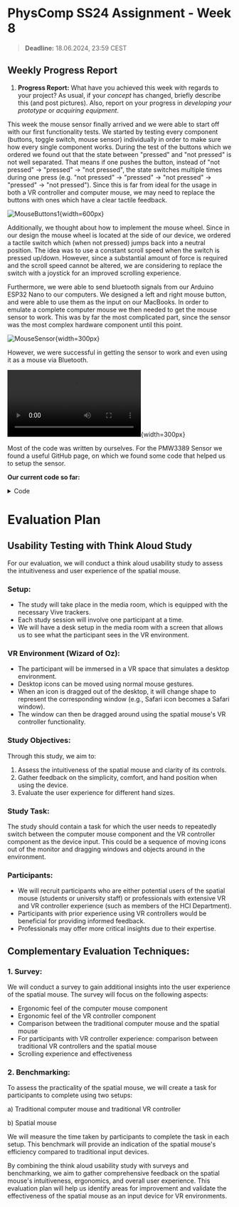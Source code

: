 # PhysComp SS24 Assignment - Week 8

> **Deadline:** 18.06.2024, 23:59 CEST

## Weekly Progress Report
1.	**Progress Report:** What have you achieved this week with regards to your project? As usual, if your *concept* has changed, briefly describe this (and post pictures). Also, report on your progress in *developing your prototype* or *acquiring equipment*.

This week the mouse sensor finally arrived and we were able to start off with our first functionality tests. We started by testing every component (buttons, toggle switch, mouse sensor) individually in order to make sure how every single component works. During the test of the buttons which we ordered we found out that the state between "pressed" and "not pressed" is not well separated. That means if one pushes the button, instead of "not pressed" -> "pressed" -> "not pressed", the state switches multiple times during one press (e.g. "not pressed" -> "pressed" -> "not pressed" -> "pressed" -> "not pressed"). Since this is far from ideal for the usage in both a VR controller and computer mouse, we may need to replace the buttons with ones which have a clear tactile feedback.

![MouseButtons1](./Figures/MouseButtons1.jpeg){width=600px}

Additionally, we thought about how to implement the mouse wheel. Since in our design the mouse wheel is located at the side of our device, we ordered a tactile switch which (when not pressed) jumps back into a neutral position. The idea was to use a constant scroll speed when the switch is pressed up/down. However, since a substantial amount of force is required and the scroll speed cannot be altered, we are considering to replace the switch with a joystick for an improved scrolling experience. 

Furthermore, we were able to send bluetooth signals from our Arduino ESP32 Nano to our computers. We designed a left and right mouse button, and were able to use them as the input on our MacBooks. In order to emulate a complete computer mouse we then needed to get the mouse sensor to work. This was by far the most complicated part, since the sensor was the most complex hardware component until this point. 

![MouseSensor](./Figures/MouseSensor.jpeg){width=300px}

However, we were successful in getting the sensor to work and even using it as a mouse via Bluetooth.

![Mouse Sensor Demonstration](./Figures/MouseSensor.mp4){width=300px}

Most of the code was written by ourselves. For the PMW3389 Sensor we found a useful GitHub page, on which we found some code that helped us to setup the sensor.

**Our current code so far:**

<details>
<summary>Code</summary>

```cpp
#include <BleMouse.h>
BleMouse bleMouse;
#include <SPI.h>
#include <pgmspace.h>

// Registers
#define Product_ID 0x00
#define Revision_ID 0x01
#define Motion 0x02
#define Delta_X_L 0x03
#define Delta_X_H 0x04
#define Delta_Y_L 0x05
#define Delta_Y_H 0x06
#define SQUAL 0x07
#define Raw_Data_Sum 0x08
#define Maximum_Raw_data 0x09
#define Minimum_Raw_data 0x0A
#define Shutter_Lower 0x0B
#define Shutter_Upper 0x0C
#define Control 0x0D
#define Config1 0x0F
#define Config2 0x10
#define Angle_Tune 0x11
#define Frame_Capture 0x12
#define SROM_Enable 0x13
#define Run_Downshift 0x14
#define Rest1_Rate_Lower 0x15
#define Rest1_Rate_Upper 0x16
#define Rest1_Downshift 0x17
#define Rest2_Rate_Lower 0x18
#define Rest2_Rate_Upper 0x19
#define Rest2_Downshift 0x1A
#define Rest3_Rate_Lower 0x1B
#define Rest3_Rate_Upper 0x1C
#define Observation 0x24
#define Data_Out_Lower 0x25
#define Data_Out_Upper 0x26
#define Raw_Data_Dump 0x29
#define SROM_ID 0x2A
#define Min_SQ_Run 0x2B
#define Raw_Data_Threshold 0x2C
#define Config5 0x2F
#define Power_Up_Reset 0x3A
#define Shutdown 0x3B
#define Inverse_Product_ID 0x3F
#define LiftCutoff_Tune3 0x41
#define Angle_Snap 0x42
#define LiftCutoff_Tune1 0x4A
#define Motion_Burst 0x50
#define LiftCutoff_Tune_Timeout 0x58
#define LiftCutoff_Tune_Min_Length 0x5A
#define SROM_Load_Burst 0x62
#define Lift_Config 0x63
#define Raw_Data_Burst 0x64
#define LiftCutoff_Tune2 0x65

// Set this to what pin your "INT0" hardware interrupt feature is on
#define Motion_Interrupt_Pin 2

const int ncs = 3;  // This is the SPI "slave select" pin that the sensor is hooked up to

byte initComplete = 0;
volatile int xydat[2];
volatile byte movementflag = 0;

// Be sure to add the SROM file into this sketch via "Sketch->Add File"
extern const unsigned short firmware_length;
extern const unsigned char firmware_data[];

const int buttonLeft = 6;
const int buttonRight = 7;
// const int scrollUp = 8;
// const int scrollDown = 9;

int buttonStateLeft = 0;
int buttonStateRight = 0;
int scrollUpState = 0;
int scrollDownState = 0;

// Forward declaration of UpdatePointer function
void UpdatePointer();

void setup() {
  Serial.begin(9600);
  while (!Serial.availableForWrite())
    ;

  bleMouse.begin();

  pinMode(LED_BUILTIN, OUTPUT);
  pinMode(buttonLeft, INPUT_PULLUP);
  pinMode(buttonRight, INPUT_PULLUP);
  // pinMode(scrollUp, INPUT_PULLUP);
  // pinMode(scrollDown, INPUT_PULLUP);

  pinMode(ncs, OUTPUT);

  pinMode(Motion_Interrupt_Pin, INPUT_PULLUP);
  digitalWrite(Motion_Interrupt_Pin, HIGH);
  // attachInterrupt(digitalPinToInterrupt(Motion_Interrupt_Pin), UpdatePointer, FALLING);

  SPI.begin();
  SPI.setDataMode(SPI_MODE3);
  SPI.setBitOrder(MSBFIRST);
  SPI.setClockDivider(SPI_CLOCK_DIV128);

  performStartup();

  delay(5000);

  dispRegisters();
  initComplete = 9;
}

void adns_com_begin() {
  digitalWrite(ncs, LOW);
}

void adns_com_end() {
  digitalWrite(ncs, HIGH);
}

byte adns_read_reg(byte reg_addr) {
  adns_com_begin();

  // Send address of the register, with MSBit = 0 to indicate it's a read
  SPI.transfer(reg_addr & 0x7f);
  delayMicroseconds(100);  // tSRAD
  // Read data
  byte data = SPI.transfer(0);

  delayMicroseconds(1);  // tSCLK-NCS for read operation is 120ns
  adns_com_end();
  delayMicroseconds(19);  //  tSRW/tSRR (=20us) minus tSCLK-NCS

  return data;
}

void adns_write_reg(byte reg_addr, byte data) {
  adns_com_begin();

  // Send address of the register, with MSBit = 1 to indicate it's a write
  SPI.transfer(reg_addr | 0x80);
  // Send data
  SPI.transfer(data);

  delayMicroseconds(20);  // tSCLK-NCS for write operation
  adns_com_end();
  delayMicroseconds(100);  // tSWW/tSWR (=120us) minus tSCLK-NCS. Could be shortened, but is looks like a safe lower bound
}

void adns_upload_firmware() {
  // Send the firmware to the chip, cf p.18 of the datasheet
  Serial.println("Uploading firmware...");

  // Write 0 to Rest_En bit of Config2 register to disable Rest mode.
  adns_write_reg(Config2, 0x20);

  // Write 0x1d in SROM_enable reg for initializing
  adns_write_reg(SROM_Enable, 0x1d);

  // Wait for more than one frame period
  delay(10);  // Assume that the frame rate is as low as 100fps... even if it should never be that low

  // Write 0x18 to SROM_enable to start SROM download
  adns_write_reg(SROM_Enable, 0x18);

  // Write the SROM file (=firmware data)
  adns_com_begin();
  SPI.transfer(SROM_Load_Burst | 0x80);  // Write burst destination address
  delayMicroseconds(15);

  // Send all bytes of the firmware
  unsigned char c;
  for (int i = 0; i < firmware_length; i++) {
    c = (unsigned char)pgm_read_byte(firmware_data + i);
    SPI.transfer(c);
    delayMicroseconds(15);
  }

  // Read the SROM_ID register to verify the ID before any other register reads or writes.
  adns_read_reg(SROM_ID);

  // Write 0x00 to Config2 register for wired mouse or 0x20 for wireless mouse design.
  adns_write_reg(Config2, 0x00);

  // Set initial CPI resolution
  adns_write_reg(Config1, 0x15);

  adns_com_end();
}

void performStartup() {

  adns_com_end();                        // Ensure that the serial port is reset
  adns_com_begin();                      // Ensure that the serial port is reset
  adns_com_end();                        // Ensure that the serial port is reset
  adns_write_reg(Power_Up_Reset, 0x5a);  // Force reset
  delay(50);                             // Wait for it to reboot
  // Read registers 0x02 to 0x06 (and discard the data)
  adns_read_reg(Motion);
  adns_read_reg(Delta_X_L);
  adns_read_reg(Delta_X_H);
  adns_read_reg(Delta_Y_L);
  adns_read_reg(Delta_Y_H);
  // Upload the firmware
  adns_upload_firmware();
  delay(10);
  Serial.println("Optical Chip Initialized");
}

void UpdatePointer() {

  if (initComplete == 9) {

    // Write 0x01 to Motion register and read from it to freeze the motion values and make them available
    adns_write_reg(Motion, 0x01);
    adns_read_reg(Motion);

    xydat[0] = (int)adns_read_reg(Delta_X_L);
    xydat[1] = (int)adns_read_reg(Delta_Y_L);

    movementflag = 1;
  }
}

void dispRegisters() {
  int oreg[7] = { 0x00, 0x3F, 0x2A, 0x02 };
  char* oregname[] = { "Product_ID", "Inverse_Product_ID", "SROM_Version", "Motion" };
  byte regres;

  digitalWrite(ncs, LOW);

  int rctr = 0;
  for (rctr = 0; rctr < 4; rctr++) {
    SPI.transfer(oreg[rctr]);
    delay(1);
    Serial.println("---");
    Serial.println(oregname[rctr]);
    Serial.println(oreg[rctr], HEX);
    regres = SPI.transfer(0);
    Serial.println(regres, BIN);
    Serial.println(regres, HEX);
    delay(1);
  }
  digitalWrite(ncs, HIGH);
}

int convTwosComp(int b) {
  // Convert from 2's complement
  if (b & 0x80) {
    b = -1 * ((b ^ 0xff) + 1);
  }
  return b;
}

void loop() {

  if (bleMouse.isConnected()) {

    UpdatePointer();

    if (movementflag) {

      movementflag = 0;

      if (convTwosComp(xydat[0]) != 0 || convTwosComp(xydat[1]) != 0) {
        bleMouse.move((convTwosComp(xydat[0]) / 5), (convTwosComp(xydat[1]) / 5));
        Serial.print("x = ");
        Serial.print(convTwosComp(xydat[0]));
        Serial.print(" | ");
        Serial.print("y = ");
        Serial.println(convTwosComp(xydat[1]));
      }

      delay(2);
    }

    unsigned long startTime;
    buttonStateLeft = digitalRead(buttonLeft);
    buttonStateRight = digitalRead(buttonRight);
    // scrollUpState = digitalRead(scrollUp);
    // scrollDownState = digitalRead(scrollDown);

    //mouse scroll up
    if (scrollUpState == HIGH) {
      Serial.println("Scroll up!");
      startTime = millis();
      while (millis() < startTime + 500) {
        bleMouse.move(0, 0, 1);
        delay(100);
      }
    }

    //mouse scroll down
    if (scrollDownState == HIGH) {
      Serial.println("Scroll down!");
      startTime = millis();
      while (millis() < startTime + 500) {
        bleMouse.move(0, 0, -1);
        delay(100);
      }
    }

    //mouse left click
    if (buttonStateLeft == HIGH) {
      if (!bleMouse.isPressed(MOUSE_LEFT)) {
        Serial.println("Left click");
        bleMouse.press(MOUSE_LEFT);
      }
    } else {
      if (bleMouse.isPressed(MOUSE_LEFT)) {
        bleMouse.release(MOUSE_LEFT);
      }
    }

    //mouse right click
    if (buttonStateRight == HIGH) {
      if (!bleMouse.isPressed(MOUSE_RIGHT)) {
        Serial.println("Right click");
        bleMouse.press(MOUSE_RIGHT);
      }
    } else {
      if (bleMouse.isPressed(MOUSE_RIGHT)) {
        bleMouse.release(MOUSE_RIGHT);
      }
    }
  }
}
```
</details>

# Evaluation Plan

## Usability Testing with Think Aloud Study

For our evaluation, we will conduct a think aloud usability study to assess the intuitiveness and user experience of the spatial mouse. 

### Setup:
- The study will take place in the media room, which is equipped with the necessary Vive trackers. 
- Each study session will involve one participant at a time.
- We will have a desk setup in the media room with a screen that allows us to see what the participant sees in the VR environment.

### VR Environment (Wizard of Oz):
- The participant will be immersed in a VR space that simulates a desktop environment. 
- Desktop icons can be moved using normal mouse gestures. 
- When an icon is dragged out of the desktop, it will change shape to represent the corresponding window (e.g., Safari icon becomes a Safari window).
- The window can then be dragged around using the spatial mouse's VR controller functionality.

### Study Objectives:
Through this study, we aim to:
1. Assess the intuitiveness of the spatial mouse and clarity of its controls.
2. Gather feedback on the simplicity, comfort, and hand position when using the device.
3. Evaluate the user experience for different hand sizes.

### Study Task:
The study should contain a task for which the user needs to repeatedly switch between the computer mouse component and the VR controller component as the device input. This could be a sequence of moving icons out of the monitor and dragging windows and objects around in the environment.

### Participants:
- We will recruit participants who are either potential users of the spatial mouse (students or university staff) or professionals with extensive VR and VR controller experience (such as members of the HCI Department).
- Participants with prior experience using VR controllers would be beneficial for providing informed feedback.
- Professionals may offer more critical insights due to their expertise.

## Complementary Evaluation Techniques:

### 1. Survey:
We will conduct a survey to gain additional insights into the user experience of the spatial mouse. The survey will focus on the following aspects:
- Ergonomic feel of the computer mouse component
- Ergonomic feel of the VR controller component 
- Comparison between the traditional computer mouse and the spatial mouse
- For participants with VR controller experience: comparison between traditional VR controllers and the spatial mouse
- Scrolling experience and effectiveness

### 2. Benchmarking:
To assess the practicality of the spatial mouse, we will create a task for participants to complete using two setups:

a) Traditional computer mouse and traditional VR controller

b) Spatial mouse

We will measure the time taken by participants to complete the task in each setup. This benchmark will provide an indication of the spatial mouse's efficiency compared to traditional input devices.

By combining the think aloud usability study with surveys and benchmarking, we aim to gather comprehensive feedback on the spatial mouse's intuitiveness, ergonomics, and overall user experience. This evaluation plan will help us identify areas for improvement and validate the effectiveness of the spatial mouse as an input device for VR environments.

